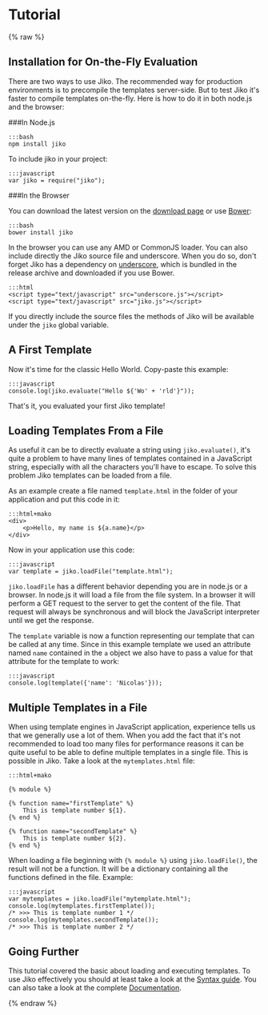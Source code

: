 Tutorial
========

{% raw  %}

Installation for On-the-Fly Evaluation
--------------------------------------

There are two ways to use Jiko. The recommended way for production environments is to precompile the templates
server-side. But to test Jiko it's faster to compile templates on-the-fly. Here is how to do it in both node.js and
the browser:

###In Node.js

    :::bash
    npm install jiko

To include jiko in your project:

    :::javascript
    var jiko = require("jiko");

###In the Browser

You can download the latest version on the [download page](/releases.html) or use [Bower](http://bower.io/):

    :::bash
    bower install jiko

In the browser you can use any AMD or CommonJS loader. You can also include directly the Jiko source file and
underscore. When you do so, don't forget Jiko has a dependency on [underscore](http://underscorejs.org/), which is
bundled in the release archive and downloaded if you use Bower.

    :::html
    <script type="text/javascript" src="underscore.js"></script>
    <script type="text/javascript" src="jiko.js"></script>

If you directly include the source files the methods of Jiko will be available under the `jiko` global variable.

A First Template
----------------

Now it's time for the classic Hello World. Copy-paste this example:

    :::javascript
    console.log(jiko.evaluate("Hello ${'Wo' + 'rld'}"));

That's it, you evaluated your first Jiko template!

Loading Templates From a File
-----------------------------

As useful it can be to directly evaluate a string using `jiko.evaluate()`, it's quite a problem to have many lines
of templates contained in a JavaScript string, especially with all the characters you'll have to escape. To solve this
problem Jiko templates can be loaded from a file.

As an example create a file named `template.html` in the folder of your application and put this code in it:

    :::html+mako
    <div>
        <p>Hello, my name is ${a.name}</p>
    </div>

Now in your application use this code:

    :::javascript
    var template = jiko.loadFile("template.html");

`jiko.loadFile` has a different behavior depending you are in node.js or a browser. In node.js it will load a file
from the file system. In a browser it will perform a GET request to the server to get the content of the file. That
request will always be synchronous and will block the JavaScript interpreter until we get the response.

The `template` variable is now a function representing our template that can be called at any time. Since in this
example template we used an attribute named `name` contained in the `a` object we also have to pass a value for that
attribute for the template to work:

    :::javascript
    console.log(template({'name': 'Nicolas'}));

Multiple Templates in a File
----------------------------

When using template engines in JavaScript application, experience tells us that we generally use a lot of them. When
you add the fact that it's not recommended to load too many files for performance reasons it can be quite useful to
be able to define multiple templates in a single file. This is possible in Jiko. Take a look at the `mytemplates.html`
file:

    :::html+mako

    {% module %}

    {% function name="firstTemplate" %}
        This is template number ${1}.
    {% end %}

    {% function name="secondTemplate" %}
        This is template number ${2}.
    {% end %}

When loading a file beginning with `{% module %}` using `jiko.loadFile()`, the result will not be a function. It will
be a dictionary containing all the functions defined in the file. Example:

    :::javascript
    var mytemplates = jiko.loadFile("mytemplate.html");
    console.log(mytemplates.firstTemplate());
    /* >>> This is template number 1 */
    console.log(mytemplates.secondTemplate());
    /* >>> This is template number 2 */

Going Further
-------------

This tutorial covered the basic about loading and executing templates. To use Jiko effectively you should at least
take a look at the [Syntax guide](/docs/syntax.html). You can also take a look at the complete
[Documentation](/docs/docs.html).

{% endraw %}
